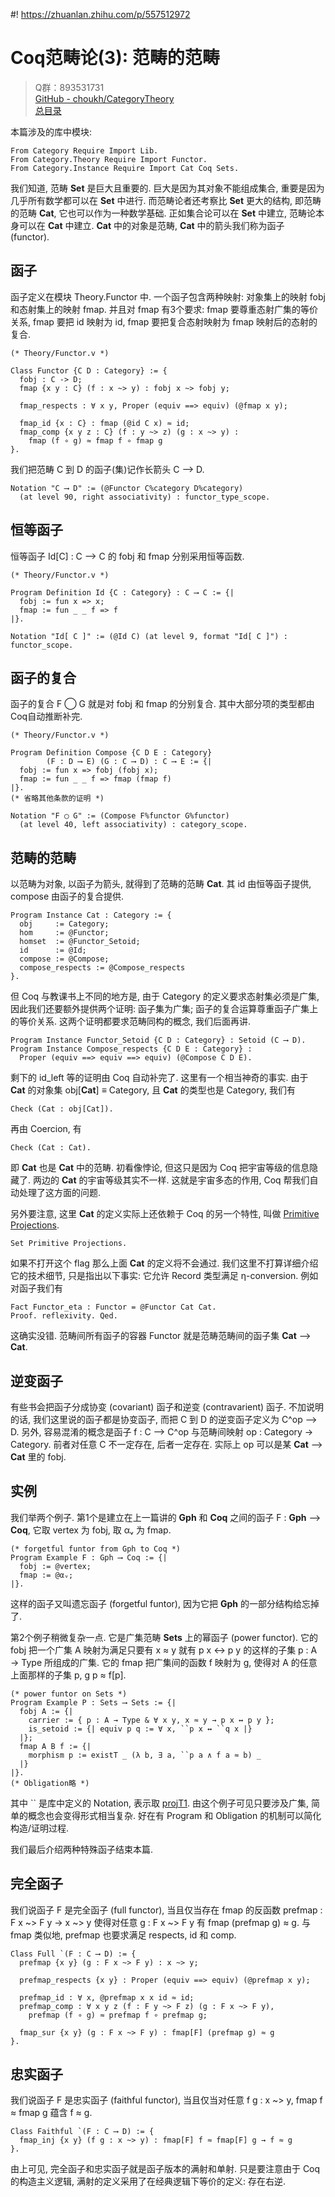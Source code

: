 #! https://zhuanlan.zhihu.com/p/557512972
# Coq范畴论(3): 范畴的范畴

> Q群：893531731  
> [GitHub - choukh/CategoryTheory](https://github.com/choukh/CategoryTheory)  
> [总目录](https://zhuanlan.zhihu.com/p/556697215)  

本篇涉及的库中模块:

```Coq
From Category Require Import Lib.
From Category.Theory Require Import Functor.
From Category.Instance Require Import Cat Coq Sets.
```

我们知道, 范畴 **Set** 是巨大且重要的. 巨大是因为其对象不能组成集合, 重要是因为几乎所有数学都可以在 **Set** 中进行. 而范畴论者还考察比 **Set** 更大的结构, 即范畴的范畴 **Cat**, 它也可以作为一种数学基础. 正如集合论可以在 **Set** 中建立, 范畴论本身可以在 **Cat** 中建立. **Cat** 中的对象是范畴, **Cat** 中的箭头我们称为函子 (functor).

## 函子

函子定义在模块 Theory.Functor 中. 一个函子包含两种映射: 对象集上的映射 fobj 和态射集上的映射 fmap. 并且对 fmap 有3个要求: fmap 要尊重态射广集的等价关系, fmap 要把 id 映射为 id, fmap 要把复合态射映射为 fmap 映射后的态射的复合.

```Coq
(* Theory/Functor.v *)

Class Functor {C D : Category} := {
  fobj : C -> D;
  fmap {x y : C} (f : x ~> y) : fobj x ~> fobj y;

  fmap_respects : ∀ x y, Proper (equiv ==> equiv) (@fmap x y);

  fmap_id {x : C} : fmap (@id C x) ≈ id;
  fmap_comp {x y z : C} (f : y ~> z) (g : x ~> y) :
    fmap (f ∘ g) ≈ fmap f ∘ fmap g
}.
```

我们把范畴 C 到 D 的函子(集)记作长箭头 C ⟶ D.

```Coq
Notation "C ⟶ D" := (@Functor C%category D%category)
  (at level 90, right associativity) : functor_type_scope.
```

## 恒等函子

恒等函子 Id[C] : C ⟶ C 的 fobj 和 fmap 分别采用恒等函数.

```Coq
(* Theory/Functor.v *)

Program Definition Id {C : Category} : C ⟶ C := {|
  fobj := fun x => x;
  fmap := fun _ _ f => f
|}.

Notation "Id[ C ]" := (@Id C) (at level 9, format "Id[ C ]") : functor_scope.
```

## 函子的复合

函子的复合 F ◯ G 就是对 fobj 和 fmap 的分别复合. 其中大部分项的类型都由Coq自动推断补完.

```Coq
(* Theory/Functor.v *)

Program Definition Compose {C D E : Category}
        (F : D ⟶ E) (G : C ⟶ D) : C ⟶ E := {|
  fobj := fun x => fobj (fobj x);
  fmap := fun _ _ f => fmap (fmap f)
|}.
(* 省略其他条款的证明 *)

Notation "F ◯ G" := (Compose F%functor G%functor)
  (at level 40, left associativity) : category_scope.
```

## 范畴的范畴

以范畴为对象, 以函子为箭头, 就得到了范畴的范畴 **Cat**. 其 id 由恒等函子提供, compose 由函子的复合提供.

```Coq
Program Instance Cat : Category := {
  obj     := Category;
  hom     := @Functor;
  homset  := @Functor_Setoid;
  id      := @Id;
  compose := @Compose;
  compose_respects := @Compose_respects
}.
```

但 Coq 与教课书上不同的地方是, 由于 Category 的定义要求态射集必须是广集, 因此我们还要额外提供两个证明: 函子集为广集; 函子的复合运算尊重函子广集上的等价关系. 这两个证明都要求范畴同构的概念, 我们后面再讲.

```Coq
Program Instance Functor_Setoid {C D : Category} : Setoid (C ⟶ D).
Program Instance Compose_respects {C D E : Category} :
  Proper (equiv ==> equiv ==> equiv) (@Compose C D E).
```

剩下的 id_left 等的证明由 Coq 自动补完了. 这里有一个相当神奇的事实. 由于 **Cat** 的对象集 obj[**Cat**] ≡ Category, 且 **Cat** 的类型也是 Category, 我们有

```Coq
Check (Cat : obj[Cat]).
```

再由 Coercion, 有

```Coq
Check (Cat : Cat).
```

即 **Cat** 也是 **Cat** 中的范畴. 初看像悖论, 但这只是因为 Coq 把宇宙等级的信息隐藏了. 两边的 **Cat** 的宇宙等级其实不一样. 这就是宇宙多态的作用, Coq 帮我们自动处理了这方面的问题.

另外要注意, 这里 **Cat** 的定义实际上还依赖于 Coq 的另一个特性, 叫做 [Primitive Projections](https://coq.inria.fr/refman/language/core/records.html#primitive-projections).

```
Set Primitive Projections.
```

如果不打开这个 flag 那么上面 **Cat** 的定义将不会通过. 我们这里不打算详细介绍它的技术细节, 只是指出以下事实: 它允许 Record 类型满足 η-conversion. 例如对函子我们有

```Coq
Fact Functor_eta : Functor = @Functor Cat Cat.
Proof. reflexivity. Qed.
```

这确实没错. 范畴间所有函子的容器 Functor 就是范畴范畴间的函子集 **Cat** ⟶ **Cat**.

## 逆变函子

有些书会把函子分成协变 (covariant) 函子和逆变 (contravarient) 函子. 不加说明的话, 我们这里说的函子都是协变函子, 而把 C 到 D 的逆变函子定义为 C^op ⟶ D. 另外, 容易混淆的概念是函子 f : C ⟶ C^op 与范畴间映射 op : Category → Category. 前者对任意 C 不一定存在, 后者一定存在. 实际上 op 可以是某 **Cat** ⟶ **Cat** 里的 fobj.

## 实例

我们举两个例子. 第1个是建立在上一篇讲的 **Gph** 和 **Coq** 之间的函子 F : **Gph** ⟶ **Coq**, 它取 vertex 为 fobj, 取 αᵥ 为 fmap.

```Coq
(* forgetful funtor from Gph to Coq *)
Program Example F : Gph ⟶ Coq := {|
  fobj := @vertex;
  fmap := @αᵥ;
|}.
```

这样的函子又叫遗忘函子 (forgetful funtor), 因为它把 **Gph** 的一部分结构给忘掉了.

第2个例子稍微复杂一点. 它是广集范畴 **Sets** 上的幂函子 (power functor). 它的 fobj 把一个广集 A 映射为满足只要有 x ≈ y 就有 p x ↔ p y 的这样的子集 p : A → Type 所组成的广集. 它的 fmap 把广集间的函数 f 映射为 g, 使得对 A 的任意上面那样的子集 p, g p ≈ f[p].

```Coq
(* power funtor on Sets *)
Program Example P : Sets ⟶ Sets := {|
  fobj A := {|
    carrier := { p : A → Type & ∀ x y, x ≈ y → p x ↔ p y };
    is_setoid := {| equiv p q := ∀ x, ``p x ↔ ``q x |}
  |};
  fmap A B f := {|
    morphism p := existT _ (λ b, ∃ a, ``p a ∧ f a ≈ b) _
  |}
|}.
(* Obligation略 *)
```

其中 `` 是库中定义的 Notation, 表示取 [projT1](https://coq.inria.fr/library/Coq.Init.Specif.html#projT1). 由这个例子可见只要涉及广集, 简单的概念也会变得形式相当复杂. 好在有 Program 和 Obligation 的机制可以简化构造/证明过程.

我们最后介绍两种特殊函子结束本篇.

## 完全函子

我们说函子 F 是完全函子 (full functor), 当且仅当存在 fmap 的反函数 prefmap : F x ~> F y → x ~> y 使得对任意 g : F x ~> F y 有 fmap (prefmap g) ≈ g. 与 fmap 类似地, prefmap 也要求满足 respects, id 和 comp.

```Coq
Class Full `(F : C ⟶ D) := {
  prefmap {x y} (g : F x ~> F y) : x ~> y;

  prefmap_respects {x y} : Proper (equiv ==> equiv) (@prefmap x y);

  prefmap_id : ∀ x, @prefmap x x id ≈ id;
  prefmap_comp : ∀ x y z (f : F y ~> F z) (g : F x ~> F y),
    prefmap (f ∘ g) ≈ prefmap f ∘ prefmap g;

  fmap_sur {x y} (g : F x ~> F y) : fmap[F] (prefmap g) ≈ g
}.
```

## 忠实函子

我们说函子 F 是忠实函子 (faithful functor), 当且仅当对任意 f g : x ~> y, fmap f ≈ fmap g 蕴含 f ≈ g.

```Coq
Class Faithful `(F : C ⟶ D) := {
  fmap_inj {x y} (f g : x ~> y) : fmap[F] f ≈ fmap[F] g → f ≈ g
}.
```

由上可见, 完全函子和忠实函子就是函子版本的满射和单射. 只是要注意由于 Coq 的构造主义逻辑, 满射的定义采用了在经典逻辑下等价的定义: 存在右逆.
